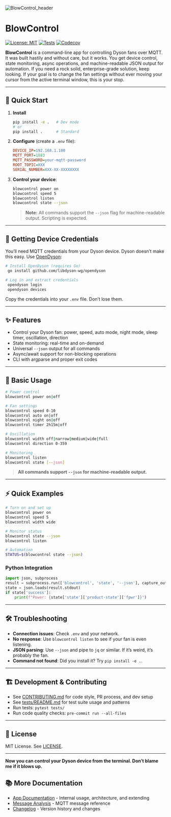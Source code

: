 ![BlowControl_header](https://github.com/user-attachments/assets/896eb720-cef3-4280-a1e2-e0b479af587c)

# BlowControl

[![License: MIT](https://img.shields.io/badge/License-MIT-yellow.svg)](https://opensource.org/licenses/MIT)
[![Tests](https://github.com/RoyalPineapple/blowcontrol/workflows/Tests%20and%20Code%20Quality/badge.svg)](https://github.com/RoyalPineapple/blowcontrol/actions)
[![Codecov](https://codecov.io/gh/RoyalPineapple/blowcontrol/branch/master/graph/badge.svg)](https://codecov.io/gh/RoyalPineapple/blowcontrol)

**BlowControl** is a command-line app for controlling Dyson fans over MQTT. It was built hastily and without care, but it works. You get device control, state monitoring, async operations, and machine-readable JSON output for automation. If you need a rock solid, enterprise-grade solution, keep looking. If your goal is to change the fan settings without ever moving your cursor from the active terminal window, this is your stop.

---

## 🚀 Quick Start

1. **Install**
   ```bash
   pip install -e .   # Dev mode
   # or
   pip install .      # Standard
   ```

2. **Configure** (create a `.env` file):
   ```ini
   DEVICE_IP=192.168.1.100
   MQTT_PORT=1883
   MQTT_PASSWORD=your-mqtt-password
   ROOT_TOPIC=XXX
   SERIAL_NUMBER=XXX-XX-XXXXXXXX
   ```

3. **Control your device**:
   ```bash
   blowcontrol power on
   blowcontrol speed 5
   blowcontrol listen
   blowcontrol state --json
   ```
   > **Note:** All commands support the `--json` flag for machine-readable output. Scripting is expected.

---

## 🔑 Getting Device Credentials

You’ll need MQTT credentials from your Dyson device. Dyson doesn’t make this easy. Use [OpenDyson](https://github.com/libdyson-wg/opendyson):

```bash
# Install OpenDyson (requires Go)
 go install github.com/libdyson-wg/opendyson

# Log in and extract credentials
 opendyson login
 opendyson devices
```

Copy the credentials into your `.env` file. Don’t lose them.

---

## ✨ Features

- Control your Dyson fan: power, speed, auto mode, night mode, sleep timer, oscillation, direction
- State monitoring: real-time and on-demand
- Universal `--json` output for all commands
- Async/await support for non-blocking operations
- CLI with argparse and proper exit codes

---

## 📖 Basic Usage

```bash
# Power control
blowcontrol power on|off

# Fan settings
blowcontrol speed 0-10
blowcontrol auto on|off
blowcontrol night on|off
blowcontrol timer 2h15m|off

# Oscillation
blowcontrol width off|narrow|medium|wide|full
blowcontrol direction 0-359

# Monitoring
blowcontrol listen
blowcontrol state [--json]
```

> **All commands support `--json` for machine-readable output.**

---

## ⚡ Quick Examples

```bash
# Turn on and set up
blowcontrol power on
blowcontrol speed 5
blowcontrol width wide

# Monitor status
blowcontrol state --json
blowcontrol listen

# Automation
STATUS=$(blowcontrol state --json)
```

### Python Integration
```python
import json, subprocess
result = subprocess.run(['blowcontrol', 'state', '--json'], capture_output=True, text=True)
state = json.loads(result.stdout)
if state['success']:
    print(f"Power: {state['state']['product-state']['fpwr']}")
```

---

## 🛠️ Troubleshooting
- **Connection issues**: Check `.env` and your network.
- **No response**: Use `blowcontrol listen` to see if your fan is even listening.
- **JSON parsing**: Use `--json` and pipe to `jq` or similar. If it’s weird, it’s probably the fan.
- **Command not found**: Did you install it? Try `pip install -e .`.

---

## 🏗️ Development & Contributing
- See [CONTRIBUTING.md](CONTRIBUTING.md) for code style, PR process, and dev setup
- See [tests/README.md](tests/README.md) for test suite usage and patterns
- Run tests: `pytest tests/`
- Run code quality checks: `pre-commit run --all-files`

---

## 📄 License
MIT License. See [LICENSE](LICENSE).

---

**Now you can control your Dyson device from the terminal. Don’t blame me if it blows up.**

## 📚 More Documentation
- [App Documentation](./blowcontrol/README.md) - Internal usage, architecture, and extending
- [Message Analysis](./blowcontrol/commands/dyson_message_analysis.md) - MQTT message reference
- [Changelog](CHANGELOG.md) - Version history and changes
